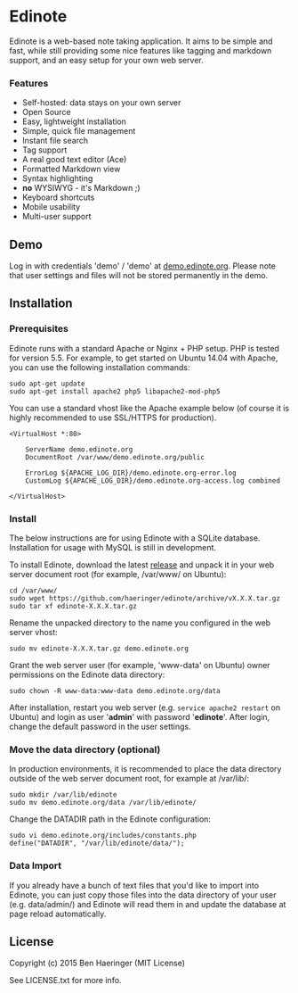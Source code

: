 # Edinote #

Edinote is a web-based note taking application. It aims to be simple and fast,
while still providing some nice features like tagging and markdown support, and
an easy setup for your own web server.


### Features ###

* Self-hosted: data stays on your own server
* Open Source
* Easy, lightweight installation
* Simple, quick file management
* Instant file search
* Tag support
* A real good text editor (Ace)
* Formatted Markdown view
* Syntax highlighting
* **no** WYSIWYG - it's Markdown ;)
* Keyboard shortcuts
* Mobile usability
* Multi-user support


## Demo ##

Log in with credentials 'demo' / 'demo' at [demo.edinote.org](https://demo.edinote.org).
Please note that user settings and files will not be stored permanently in the demo.


## Installation

### Prerequisites

Edinote runs with a standard Apache or Nginx + PHP setup. PHP is tested for version 5.5.
For example, to get started on Ubuntu 14.04 with Apache, you can use the following
installation commands:

    sudo apt-get update
    sudo apt-get install apache2 php5 libapache2-mod-php5

You can use a standard vhost like the Apache example below (of course it
is highly recommended to use SSL/HTTPS for production).

    <VirtualHost *:80>

    	ServerName demo.edinote.org
    	DocumentRoot /var/www/demo.edinote.org/public

    	ErrorLog ${APACHE_LOG_DIR}/demo.edinote.org-error.log
    	CustomLog ${APACHE_LOG_DIR}/demo.edinote.org-access.log combined

    </VirtualHost>

### Install

The below instructions are for using Edinote with a SQLite database. Installation
for usage with MySQL is still in development.

To install Edinote, download the latest [release](https://github.com/haeringer/edinote/releases)
and unpack it in your web server document root (for example, /var/www/ on Ubuntu):

    cd /var/www/
    sudo wget https://github.com/haeringer/edinote/archive/vX.X.X.tar.gz
    sudo tar xf edinote-X.X.X.tar.gz

Rename the unpacked directory to the name you configured in the web server vhost:

    sudo mv edinote-X.X.X.tar.gz demo.edinote.org

Grant the web server user (for example, 'www-data' on Ubuntu) owner permissions
on the Edinote data directory:

    sudo chown -R www-data:www-data demo.edinote.org/data

After installation, restart you web server (e.g. `service apache2 restart` on Ubuntu)
and login as user '**admin**' with password '**edinote**'. After login, change the
default password in the user settings.

### Move the data directory (optional)

In production environments, it is recommended to place the data directory outside
of the web server document root, for example at /var/lib/:

    sudo mkdir /var/lib/edinote
    sudo mv demo.edinote.org/data /var/lib/edinote/

Change the DATADIR path in the Edinote configuration:

    sudo vi demo.edinote.org/includes/constants.php
    define("DATADIR", "/var/lib/edinote/data/");

### Data Import

If you already have a bunch of text files that you'd like to import into Edinote,
you can just copy those files into the data directory of your user (e.g. data/admin/)
and Edinote will read them in and update the database at page reload automatically.


## License

Copyright (c) 2015 Ben Haeringer (MIT License)

See LICENSE.txt for more info.